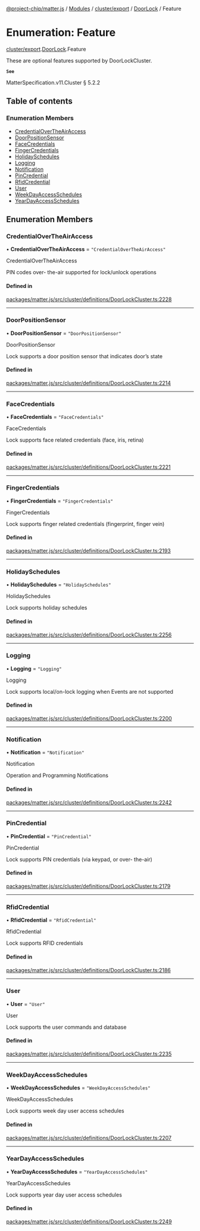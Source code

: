 [@project-chip/matter.js](../README.md) / [Modules](../modules.md) / [cluster/export](../modules/cluster_export.md) / [DoorLock](../modules/cluster_export.DoorLock.md) / Feature

# Enumeration: Feature

[cluster/export](../modules/cluster_export.md).[DoorLock](../modules/cluster_export.DoorLock.md).Feature

These are optional features supported by DoorLockCluster.

**`See`**

MatterSpecification.v11.Cluster § 5.2.2

## Table of contents

### Enumeration Members

- [CredentialOverTheAirAccess](cluster_export.DoorLock.Feature.md#credentialovertheairaccess)
- [DoorPositionSensor](cluster_export.DoorLock.Feature.md#doorpositionsensor)
- [FaceCredentials](cluster_export.DoorLock.Feature.md#facecredentials)
- [FingerCredentials](cluster_export.DoorLock.Feature.md#fingercredentials)
- [HolidaySchedules](cluster_export.DoorLock.Feature.md#holidayschedules)
- [Logging](cluster_export.DoorLock.Feature.md#logging)
- [Notification](cluster_export.DoorLock.Feature.md#notification)
- [PinCredential](cluster_export.DoorLock.Feature.md#pincredential)
- [RfidCredential](cluster_export.DoorLock.Feature.md#rfidcredential)
- [User](cluster_export.DoorLock.Feature.md#user)
- [WeekDayAccessSchedules](cluster_export.DoorLock.Feature.md#weekdayaccessschedules)
- [YearDayAccessSchedules](cluster_export.DoorLock.Feature.md#yeardayaccessschedules)

## Enumeration Members

### CredentialOverTheAirAccess

• **CredentialOverTheAirAccess** = ``"CredentialOverTheAirAccess"``

CredentialOverTheAirAccess

PIN codes over- the-air supported for lock/unlock operations

#### Defined in

[packages/matter.js/src/cluster/definitions/DoorLockCluster.ts:2228](https://github.com/project-chip/matter.js/blob/0c058ae17fdba4c0b89b8b13c309011d51782299/packages/matter.js/src/cluster/definitions/DoorLockCluster.ts#L2228)

___

### DoorPositionSensor

• **DoorPositionSensor** = ``"DoorPositionSensor"``

DoorPositionSensor

Lock supports a door position sensor that indicates door’s state

#### Defined in

[packages/matter.js/src/cluster/definitions/DoorLockCluster.ts:2214](https://github.com/project-chip/matter.js/blob/0c058ae17fdba4c0b89b8b13c309011d51782299/packages/matter.js/src/cluster/definitions/DoorLockCluster.ts#L2214)

___

### FaceCredentials

• **FaceCredentials** = ``"FaceCredentials"``

FaceCredentials

Lock supports face related credentials (face, iris, retina)

#### Defined in

[packages/matter.js/src/cluster/definitions/DoorLockCluster.ts:2221](https://github.com/project-chip/matter.js/blob/0c058ae17fdba4c0b89b8b13c309011d51782299/packages/matter.js/src/cluster/definitions/DoorLockCluster.ts#L2221)

___

### FingerCredentials

• **FingerCredentials** = ``"FingerCredentials"``

FingerCredentials

Lock supports finger related credentials (fingerprint, finger vein)

#### Defined in

[packages/matter.js/src/cluster/definitions/DoorLockCluster.ts:2193](https://github.com/project-chip/matter.js/blob/0c058ae17fdba4c0b89b8b13c309011d51782299/packages/matter.js/src/cluster/definitions/DoorLockCluster.ts#L2193)

___

### HolidaySchedules

• **HolidaySchedules** = ``"HolidaySchedules"``

HolidaySchedules

Lock supports holiday schedules

#### Defined in

[packages/matter.js/src/cluster/definitions/DoorLockCluster.ts:2256](https://github.com/project-chip/matter.js/blob/0c058ae17fdba4c0b89b8b13c309011d51782299/packages/matter.js/src/cluster/definitions/DoorLockCluster.ts#L2256)

___

### Logging

• **Logging** = ``"Logging"``

Logging

Lock supports local/on-lock logging when Events are not supported

#### Defined in

[packages/matter.js/src/cluster/definitions/DoorLockCluster.ts:2200](https://github.com/project-chip/matter.js/blob/0c058ae17fdba4c0b89b8b13c309011d51782299/packages/matter.js/src/cluster/definitions/DoorLockCluster.ts#L2200)

___

### Notification

• **Notification** = ``"Notification"``

Notification

Operation and Programming Notifications

#### Defined in

[packages/matter.js/src/cluster/definitions/DoorLockCluster.ts:2242](https://github.com/project-chip/matter.js/blob/0c058ae17fdba4c0b89b8b13c309011d51782299/packages/matter.js/src/cluster/definitions/DoorLockCluster.ts#L2242)

___

### PinCredential

• **PinCredential** = ``"PinCredential"``

PinCredential

Lock supports PIN credentials (via keypad, or over- the-air)

#### Defined in

[packages/matter.js/src/cluster/definitions/DoorLockCluster.ts:2179](https://github.com/project-chip/matter.js/blob/0c058ae17fdba4c0b89b8b13c309011d51782299/packages/matter.js/src/cluster/definitions/DoorLockCluster.ts#L2179)

___

### RfidCredential

• **RfidCredential** = ``"RfidCredential"``

RfidCredential

Lock supports RFID credentials

#### Defined in

[packages/matter.js/src/cluster/definitions/DoorLockCluster.ts:2186](https://github.com/project-chip/matter.js/blob/0c058ae17fdba4c0b89b8b13c309011d51782299/packages/matter.js/src/cluster/definitions/DoorLockCluster.ts#L2186)

___

### User

• **User** = ``"User"``

User

Lock supports the user commands and database

#### Defined in

[packages/matter.js/src/cluster/definitions/DoorLockCluster.ts:2235](https://github.com/project-chip/matter.js/blob/0c058ae17fdba4c0b89b8b13c309011d51782299/packages/matter.js/src/cluster/definitions/DoorLockCluster.ts#L2235)

___

### WeekDayAccessSchedules

• **WeekDayAccessSchedules** = ``"WeekDayAccessSchedules"``

WeekDayAccessSchedules

Lock supports week day user access schedules

#### Defined in

[packages/matter.js/src/cluster/definitions/DoorLockCluster.ts:2207](https://github.com/project-chip/matter.js/blob/0c058ae17fdba4c0b89b8b13c309011d51782299/packages/matter.js/src/cluster/definitions/DoorLockCluster.ts#L2207)

___

### YearDayAccessSchedules

• **YearDayAccessSchedules** = ``"YearDayAccessSchedules"``

YearDayAccessSchedules

Lock supports year day user access schedules

#### Defined in

[packages/matter.js/src/cluster/definitions/DoorLockCluster.ts:2249](https://github.com/project-chip/matter.js/blob/0c058ae17fdba4c0b89b8b13c309011d51782299/packages/matter.js/src/cluster/definitions/DoorLockCluster.ts#L2249)
